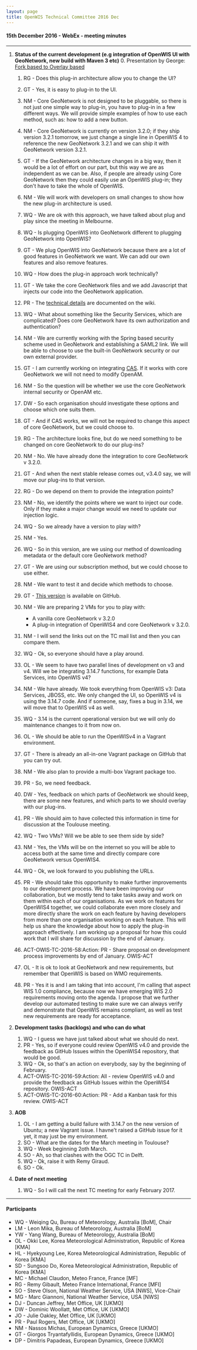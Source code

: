 ```yaml
---
layout: page
title: OpenWIS Technical Committee 2016 Dec
---
```


#### 15th December 2016 - WebEx - meeting minutes

---

1. **Status of the current development (e.g integration of OpenWIS UI with GeoNetwork, new build with Maven 3 etc)**
	0. Presentation by George: [Fork based to Overlay based](https://github.com/OpenWIS/openwis4/wiki/Fork-based%20To%20Overlay-based)
	1. RG - Does this plug-in architecture allow you to change the UI?
	2. GT - Yes, it is easy to plug-in to the UI.
	3. NM - Core GeoNetwork is not designed to be pluggable, so there is not just one simple way to plug-in, you have to plug-in in a few different ways.  We will provide simple examples of how to use each method, such as: how to add a new button.
	4. NM - Core GeoNetwork is currently on version 3.2.0; if they ship version 3.2.1 tomorrow, we just change a single line in OpenWIS 4 to reference the new GeoNetwork 3.2.1 and we can ship it with GeoNetwork version 3.2.1.
	5. GT - If the GeoNetwork architecture changes in a big way, then it would be a lot of effort on our part, but this way we are as independent as we can be.  Also, if people are already using Core GeoNetwork then they could easily use an OpenWIS plug-in; they don't have to take the whole of OpenWIS.
	6. NM - We will work with developers on small changes to show how the new plug-in architecture is used.
	7. WQ - We are ok with this approach, we have talked about plug and play since the meeting in Melbourne.
	8. WQ - Is plugging OpenWIS into GeoNetwork different to plugging GeoNetwork into OpenWIS?
	9. GT - We plug OpenWIS into GeoNetwork because there are a lot of good features in GeoNetwork we want.  We can add our own features and also remove features.
	10. WQ - How does the plug-in approach work technically?
	11. GT - We take the core GeoNetwork files and we add Javascript that injects our code into the GeoNetwork application.
	12. PR - The [technical details](https://github.com/OpenWIS/openwis4/wiki/Developing-OpenWIS-v4-functionality) are documented on the wiki.
	13. WQ - What about something like the Security Services, which are complicated?  Does core GeoNetwork have its own authorization and authentication?
	14. NM - We are currently working with the Spring based security scheme used in GeoNetwork and establishing a SAML2 link.  We will be able to choose to use the built-in GeoNetwork security or our own external provider.
	15. GT - I am currently working on integrating [CAS](https://en.wikipedia.org/wiki/Central_Authentication_Service). If it works with core GeoNetwork we will not need to modify OpenAM.
	16. NM - So the question will be whether we use the core GeoNetwork internal security or OpenAM etc.
	17. DW - So each organisation should investigate these options and choose which one suits them.
	18. GT - And if CAS works, we will not be required to change this aspect of core GeoNetwork, but we could choose to.
	19. RG - The architecture looks fine, but do we need something to be changed on core GeoNetwork to do our plug-ins?
	20. NM - No.  We have already done the integration to core GeoNetwork v 3.2.0.
	21. GT - And when the next stable release comes out, v3.4.0 say, we will move our plug-ins to that version.
	22. RG - Do we depend on them to provide the integration points?
	23. NM - No, we identify the points where we want to inject our code.  Only if they make a major change would we need to update our injection logic.
	24. WQ - So we already have a version to play with?
	25. NM - Yes.
	26. WQ - So in this version, are we using our method of downloading metadata or the default core GeoNetwork method?
	27. GT - We are using our subscription method, but we could choose to use either.
	28. NM - We want to test it and decide which methods to choose.
	29. GT - [This version](https://github.com/OpenWIS/openwis4/tree/develop) is available on GitHub.
	30. NM - We are preparing 2 VMs for you to play with:
		- A vanilla core GeoNetwork v 3.2.0
		- A plug-in integration of OpenWIS4 and core GeoNetwork v 3.2.0.

	31. NM - I will send the links out on the TC mail list and then you can compare them.
	32. WQ - Ok, so everyone should have a play around.
	33. OL - We seem to have two parallel lines of development on v3 and v4.  Will we be integrating 3.14.7 functions, for example Data Services, into OpenWIS v4?
	34. NM - We have already.  We took everything from OpenWIS v3: Data Services, JBOSS, etc.  We only changed the UI, so OpenWIS v4 is using the 3.14.7 code.  And if someone, say, fixes a bug in 3.14, we will move that to OpenWIS v4 as well.
	35. WQ - 3.14 is the current operational version but we will only do maintenance changes to it from now on.
	36. OL - We should be able to run the OpenWISv4 in a Vagrant environment.
	37. GT - There is already an all-in-one Vagrant package on GitHub that you can try out.
	38. NM - We also plan to provide a multi-box Vagrant package too.
	39. PR - So, we need feedback.
	40. DW - Yes, feedback on which parts of GeoNetwork we should keep, there are some new features, and which parts to we should overlay with our plug-ins.
	41. PR - We should aim to have collected this information in time for discussion at the Toulouse meeting.
	42. WQ - Two VMs?  Will we be able to see them side by side?
	43. NM - Yes, the VMs will be on the internet so you will be able to access both at the same time and directly compare core GeoNetwork versus OpenWIS4.
	44. WQ - Ok, we look forward to you publishing the URLs.
	45. PR - We should take this opportunity to make further improvements to our development process.  We have been improving our collaboration, but we mostly tend to take tasks away and work on them within each of our organisations.  As we work on features for OpenWIS4 together, we could collaborate even more closely and more directly share the work on each feature by having developers from more than one organisation working on each feature.  This will help us share the knowledge about how to apply the plug-in approach effectively.  I am working up a proposal for how this could work that I will share for discussion by the end of January.
	46. ACT-OWIS-TC-2016-58:Action: PR - Share proposal on development process improvements by end of January. OWIS-ACT
	47. OL - It is ok to look at GeoNetwork and new requirements, but remember that OpenWIS is based on WMO requirements.
	48. PR - Yes it is and I am taking that into account, I'm calling that aspect WIS 1.0 compliance, because now we have emerging WIS 2.0 requirements moving onto the agenda.  I propose that we further develop our automated testing to make sure we can always verify and demonstrate that OpenWIS remains compliant, as well as test new requirements are ready for acceptance.

2. **Development tasks (backlogs) and who can do what**

	1. WQ - I guess we have just talked about what we should do next.
	2. PR - Yes, so if everyone could review OpenWIS v4.0 and provide the feedback as GitHub Issues within the OpenWIS4 repository, that would be good.
	3. WQ - Ok, so that's an action on everybody, say by the beginning of February.
	4. ACT-OWIS-TC-2016-59:Action: All - review OpenWIS v4.0 and provide the feedback as GitHub Issues within the OpenWIS4 repository. OWIS-ACT
	5. ACT-OWIS-TC-2016-60:Action: PR - Add a Kanban task for this review. OWIS-ACT

3. **AOB**

	1. OL - I am getting a build failure with 3.14.7 on the new version of Ubuntu; a new Vagrant issue.  I havne't raised a GitHub issue for it yet, it may just be my environment.
	2. SO - What are the dates for the March meeting in Toulouse?
	3. WQ - Week beginning 2oth March.
	4. SO - Ah, so that clashes with the OGC TC in Delft.
	5. WQ - Ok, raise it with Remy Giraud.
	6. SO - Ok.

4. **Date of next meeting**

	1. WQ - So I will call the next TC meeting for early February 2017.

---

#### Participants

- WQ - Weiqing Qu, Bureau of Meteorology, Australia [BoM], Chair
- LM - Leon Mika, Bureau of Meteorology, Australia [BoM]
- YW - Yang Wang, Bureau of Meteorology, Australia [BoM]
- OL - Okki Lee, Korea Meteorological Administration, Republic of Korea [KMA]
- HL - Hyekyoung Lee, Korea Meteorological Administration, Republic of Korea [KMA]
- SD - Sungsoo Do, Korea Meteorological Administration, Republic of Korea [KMA]
- MC - Michael Claudon, Meteo France, France [MF]
- RG - Remy Gibault, Meteo France International, France [MFI]
- SO - Steve Olson, National Weather Service, USA [NWS], Vice-Chair
- MG - Marc Giannoni, National Weather Service, USA [NWS]
- DJ - Duncan Jeffrey, Met Office, UK [UKMO]
- DW - Dominic Woollatt, Met Office, UK [UKMO]
- JO - Julie Oakley, Met Office, UK [UKMO]
- PR - Paul Rogers, Met Office, UK [UKMO]
- NM - Nassos Michas, European Dynamics, Greece [UKMO]
- GT - Giorgos Tryantafyllidis, European Dynamics, Greece [UKMO]
- DP - Dimitris Papadeas, European Dynamics, Greece [UKMO]
